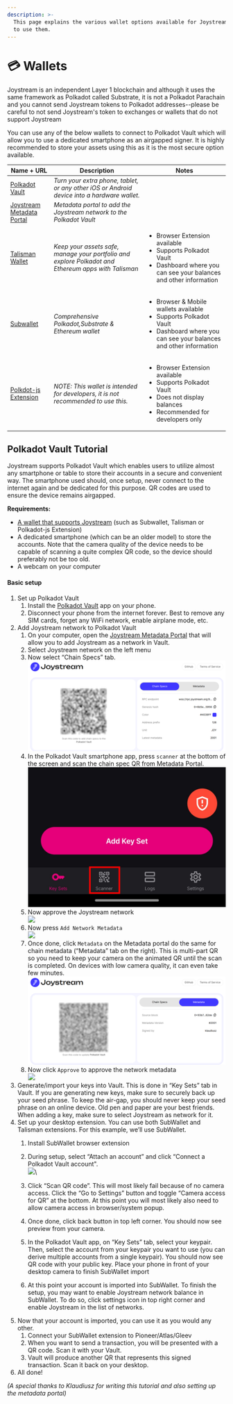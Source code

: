 ```yaml
---
description: >-
  This page explains the various wallet options available for Joystream and how
  to use them.
---
```


# 💳 Wallets

Joystream is an independent Layer 1 blockchain and although it uses the same framework as Polkadot called Substrate, it is not a Polkadot Parachain and you cannot send Joystream tokens to Polkadot addresses--please be careful to not send Joystream's token to exchanges or wallets that do not support Joystream

You can use any of the below wallets to connect to Polkadot Vault which will allow you to use a dedicated smartphone as an airgapped signer. It is highly recommended to store your assets using this as it is the most secure option available.

<table><thead><tr><th>Name + URL</th><th width="199.33333333333331">Description</th><th>Notes</th></tr></thead><tbody><tr><td><a href="https://signer.parity.io">Polkadot Vault</a></td><td><em>Turn your extra phone, tablet, or any other iOS or Android device into a hardware wallet.</em></td><td></td></tr><tr><td><a href="https://metadata.joyutils.org/">Joystream Metadata Portal</a></td><td><em>Metadata portal to add the Joystream network to the Polkadot Vault</em></td><td></td></tr><tr><td><a href="https://www.talisman.xyz">Talisman Wallet</a></td><td><em>Keep your assets safe, manage your portfolio and explore Polkadot and Ethereum apps with Talisman</em></td><td><ul><li>Browser Extension available</li><li>Supports Polkadot Vault</li><li>Dashboard where you can see your balances and other information</li></ul></td></tr><tr><td><a href="https://www.subwallet.app">Subwallet</a></td><td><em>Comprehensive Polkadot,Substrate &#x26; Ethereum wallet</em></td><td><ul><li>Browser &#x26; Mobile wallets available</li><li>Supports Polkadot Vault</li><li>Dashboard where you can see your balances and other information</li></ul></td></tr><tr><td><a href="https://github.com/polkadot-js/extension">Polkdot-js Extension</a></td><td><em>NOTE: This wallet is intended for developers, it is not recommended to use this.</em></td><td><ul><li>Browser Extension available</li><li>Supports Polkadot Vault</li><li>Does not display balances</li><li>Recommended for developers only</li></ul></td></tr></tbody></table>



## Polkadot Vault Tutorial

Joystream supports Polkadot Vault which enables users to utilize almost any smartphone or table to store their accounts in a secure and convenient way. The smartphone used should, once setup, never connect to the internet again and be dedicated for this purpose. QR codes are used to ensure the device remains airgapped.

**Requirements:**

* [A wallet that supports Joystream](wallets.md) (such as Subwallet, Talisman or Polkadot-js Extension)
* A dedicated smartphone (which can be an older model) to store the accounts. Note that the camera quality of the device needs to be capable of scanning a quite complex QR code, so the device should preferably not be too old.
* A webcam on your computer

#### Basic setup

1. Set up Polkadot Vault
   1. Install the [Polkadot Vault](https://signer.parity.io/) app on your phone.
   2. Disconnect your phone from the internet forever. Best to remove any SIM cards, forget any WiFi network, enable airplane mode, etc.
2. Add Joystream network to Polkadot Vault
   1. On your computer, open the [Joystream Metadata Portal](https://metadata.joyutils.org/) that will allow you to add Joystream as a network in Vault.
   2. Select Joystream network on the left menu
   3. Now select “Chain Specs” tab.\
      ![](<.gitbook/assets/image (1).png>)
   4. In the Polkadot Vault smartphone app, press `scanner` at the bottom of the screen and scan the chain spec QR from Metadata Portal.\
      ![](<.gitbook/assets/image (4).png>)
   5. Now approve the Joystream network\
      ![](.gitbook/assets/vault\_approve\_app\_ws.jpeg)
   6. Now press `Add Network Metadata`\
      ![](.gitbook/assets/vault\_add\_metadata.jpeg)
   7. Once done, click `Metadata` on the Metadata portal do the same for chain metadata (“Metadata” tab on the right). This is multi-part QR so you need to keep your camera on the animated QR until the scan is completed. On devices with low camera quality, it can even take few minutes.\
      ![](<.gitbook/assets/image (3).png>)
   8. Now click `Approve` to approve the network metadata\
      ![](.gitbook/assets/vault\_Approve\_metadata\_ws.jpeg)
3. Generate/import your keys into Vault. This is done in “Key Sets” tab in Vault. If you are generating new keys, make sure to securely back up your seed phrase. To keep the air-gap, you should never keep your seed phrase on an online device. Old pen and paper are your best friends. When adding a key, make sure to select Joystream as network for it.
4. Set up your desktop extension. You can use both SubWallet and Talisman extensions. For this example, we’ll use SubWallet.
   1. Install SubWallet browser extension
   2. During setup, select “Attach an account” and click “Connect a Polkadot Vault account".\
      ![](.gitbook/assets/extension\_subwallet\_attach\_polkadot\_option.png)\

   3. Click “Scan QR code”. This will most likely fail because of no camera access. Click the “Go to Settings” button and toggle “Camera access for QR” at the bottom. At this point you will most likely also need to allow camera access in browser/system popup.
   4. Once done, click back button in top left corner. You should now see preview from your camera.
   5. In the Polkadot Vault app, on “Key Sets” tab, select your keypair. Then, select the account from your keypair you want to use (you can derive multiple accounts from a single keypair). You should now see QR code with your public key. Place your phone in front of your desktop camera to finish SubWallet import
   6. At this point your account is imported into SubWallet. To finish the setup, you may want to enable Joystream network balance in SubWallet. To do so, click settings icon in top right corner and enable Joystream in the list of networks.
5. Now that your account is imported, you can use it as you would any other.
   1. Connect your SubWallet extension to Pioneer/Atlas/Gleev
   2. When you want to send a transaction, you will be presented with a QR code. Scan it with your Vault.
   3. Vault will produce another QR that represents this signed transaction. Scan it back on your desktop.
6. All done!

_(A special thanks to Klaudiusz for writing this tutorial and also setting up the metadata portal)_



